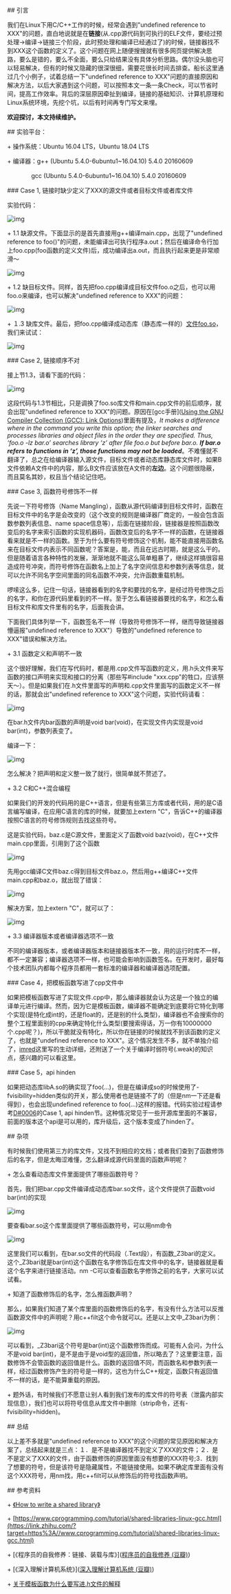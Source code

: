 \## 引言

我们在Linux下用C/C++工作的时候，经常会遇到"undefined reference to XXX"的问题，直白地说就是在**链接**(从.cpp源代码到可执行的ELF文件，要经过预处理->编译->链接三个阶段，此时预处理和编译已经通过了)的时候，链接器找不到XXX这个函数的定义了。这个问题在网上随便搜搜就有很多网页提供解决思路，要么是错的，要么不全面，要么只给结果没有具体分析思路。偶尔没头脑也可以轻易解决，但有的时候又隐藏的很深很细，需要花很长时间去排查。船长这里通过几个小例子，试着总结一下"undefined reference to XXX"问题的直接原因和解决方法，以后大家遇到这个问题，可以按照本文一条一条Check，可以节省时间，提高工作效率。背后的深层原因牵扯到编译，链接的基础知识、计算机原理和Linux系统环境，先挖个坑，以后有时间再专门写文来埋。



**欢迎探讨，本文持续维护。**



\## 实验平台：



\+ 操作系统：Ubuntu 16.04 LTS，Ubuntu 18.04 LTS

\+ 编译器：g++ (Ubuntu 5.4.0-6ubuntu1~16.04.10) 5.4.0 20160609



　　　　gcc (Ubuntu 5.4.0-6ubuntu1~16.04.10) 5.4.0 20160609



\### Case 1, 链接时缺少定义了XXX的源文件或者目标文件或者库文件



实验代码：

![img](../images/v2-21f175a4a5d61ea213eb00ada674a91f_720w.jpg)

\+ 1.1 缺源文件。下面显示的是首先直接用g++编译main.cpp，出现了"undefined reference to foo()"的问题，未能编译出可执行程序a.out；然后在编译命令行加上foo.cpp(foo函数的定义文件)后，成功编译出a.out，而且执行起来更是非常顺滑～

![img](../images/v2-822709be74e850959deb92c523e077cd_720w.jpg)

\+ 1.2 缺目标文件。同样，首先把foo.cpp编译成目标文件foo.o之后，也可以用foo.o来编译，也可以解决"undefined reference to XXX"的问题：

![img](../images/v2-51180c1c46df48fc72168e54d335295d_720w.jpg)



\+ １.3 缺库文件。最后，把foo.cpp编译成动态库（静态库一样的）[文件foo.so](https://link.zhihu.com/?target=http%3A//xn--foo-tu9dq54h.so/)，我们来试试：



![img](../images/v2-cadace7476d5ec4e70058dc36dece1da_720w.jpg)



\### Case 2, 链接顺序不对



接上节1.3，请看下面的代码：

![img](../images/v2-90fc7952a69eb17462642b91ca896853_720w.jpg)



这段代码与1.3节相比，只是调换了foo.so库文件和main.cpp文件的前后顺序，就会出现"undefined reference to XXX"的问题。原因在[gcc手册]([Using the GNU Compiler Collection (GCC): Link Options](https://link.zhihu.com/?target=https%3A//gcc.gnu.org/onlinedocs/gcc-5.5.0/gcc/Link-Options.html%23Link-Options))里面有提及，*It makes a difference where in the command you write this option; the linker searches and processes libraries and object files in the order they are specified. Thus, ‘foo.o -lz bar.o’ searches library ‘z’ after file foo.o but before bar.o. **If bar.o refers to functions in ‘z’, those functions may not be loaded***。不难懂就不翻译了，总之在给编译器输入源文件，目标文件或者动态库静态库文件时，如果B文件依赖A文件中的内容，那么B文件应该放在A文件的**左边**。这个问题很隐蔽，而且莫名其妙，权且当个结论记住吧。



\### Case 3, 函数符号修饰不一样



先说一下符号修饰（Name Mangling），函数从源代码编译到目标文件时，函数在目标文件中的名字是会改变的（这个改变的规则是编译器厂商定的，一般会包含函数参数列表信息、name space信息等），后面在链接阶段，链接器是按照函数改变后的名字来索引函数的实现机器码，函数改变后的名字不一样的函数，在链接器看来就是不一样的函数。至于为什么要有符号修饰这个机制，能不能直接用函数名来在目标文件内表示不同函数呢？答案是，能，而且在远古时期，就是这么干的。但是随着语言各种特性的发展，渐渐地就不能这么简单粗暴了，继续这样搞很容易造成符号冲突，而符号修饰在函数名上加上了名字空间信息和参数列表等信息，就可以允许不同名字空间里面的同名函数不冲突，允许函数重载机制。



啰嗦这么多，记住一句话，链接器看到的名字和要找的名字，是经过符号修饰之后的名字，和你在源代码里看到的不一样。至于怎么看链接器要找的名字，和怎么看目标文件和库文件里有的名字，后面我会讲。



下面我们具体列举一下，函数签名不一样（导致符号修饰不一样，继而导致链接器懵逼报"undefined reference to XXX"）导致的"undefined reference to XXX"错误和解决方法。



\+ 3.1 函数定义和声明不一致



这个很好理解，我们在写代码时，都是用.cpp文件写函数的定义，用.h头文件来写函数的接口声明来实现和接口的分离（那些写#include "xxx.cpp"的牲口，应该祭天～）。但是如果我们在.h文件里面写的声明和.cpp文件里面写的函数定义不一样的话，那就会出"undefined reference to XXX"这个问题，实验代码请看：

![img](../images/v2-8d1b11c9dd97d7c7703214a855449cfb_720w.jpg)



在bar.h文件内bar函数的声明是void bar(void)，在实现文件内实现是void bar(int)，参数列表变了。



编译一下：



![img](https://pic3.zhimg.com/80/v2-f39670eff80cbb49e9285fadc9fc569a_720w.jpg)



怎么解决？把声明和定义整一致了就行，很简单就不赘述了。



\+ 3.2 C和C++混合编程



如果我们的开发的代码用的是C++语言，但是有些第三方库或者代码，用的是C语言编写编译，在应用C语言的库的时候，就要加上extern "C"，告诉C++的编译器按照C语言的符号修饰规则去找这些符号。



这是实验代码，baz.c是C源文件，里面定义了函数void baz(void)，在C++文件main.cpp里面，引用到了这个函数

![img](../images/v2-afb62cfa60d21137d20889f6e011b645_720w.jpg)



先用gcc编译C文件baz.c得到目标文件baz.o，然后用g++编译C++文件main.cpp和baz.o，就出现了错误：

![img](../images/v2-6c12000ce808b63c16e0518cf929eaa3_720w.jpg)



解决方案，加上extern "C"，就可以了：

![img](../images/v2-283e16a9a73b8fb1b63ace00e63a66e8_720w.jpg)



\+ 3.3 编译器版本或者编译器选项不一致



不同的编译器版本，或者编译器版本和链接器版本不一致，用的运行时库不一样，都不一定兼容；编译器选项不一样，也可能会影响到函数签名。在开发时，最好每个技术团队内都每个程序员都用一套标准的编译器和编译器选项配置。



\### Case 4，把模板函数写进了cpp文件中



如果把模板函数写进了实现文件.cpp中，那么编译器就会认为这是一个独立的编译单元进行编译。然而，因为它是模板函数，编译器不能确定到底要将它特化到哪个实现(是特化成int的，还是float的，还是别的什么类型)，编译器也不会搜索你的整个工程里面别的cpp来确定特化什么类型(要搜索得话，万一你有10000000个.cpp呢？)，所以干脆就没有特化，所以你在链接的时候就找不到该函数的定义了，也就是"undefined reference to XXX"。这个情况发生不多，就不单独介绍了，[imred]([https://blog.csdn.net/imred/article/details/80261632](https://link.zhihu.com/?target=https%3A//blog.csdn.net/imred/article/details/80261632))这里写的生动详细，还附送了一个关于编译时弱符号(.weak)的知识点，感兴趣的可以看这里。



\### Case 5，api hinden



如果把动态库libA.so的确实现了foo(...)，但是在编译成so的时候使用了-fvisibility=hidden类似的开关，那么使用者也是链接不了的（但是nm一下还是看得到），也会出现undefined reference to foo(...)这样的报错。代码实验过程请参考[D#0006]([Captain1986/CaptainBlackboard](https://link.zhihu.com/?target=https%3A//github.com/Captain1986/CaptainBlackboard/blob/master/D%230006-protect_my_function/D%230006.md))的Case 1, api hinden节。这种情况常见于一些开源库里面的不兼容，前面的版本这个api是可以用的，库升级后，这个版本变成了hinden了。





\## 杂项

有时候我们使用第三方的库文件，又找不到相应的文档；或者我们查到了函数修饰后的名字，但是太晦涩难懂，怎么翻译成源代码里面的函数声明呢？

\+ 怎么查看动态库文件里面提供了哪些函数符号？

首先，我们把bar.cpp文件编译成动态库bar.so文件，这个文件提供了函数void bar(int)的实现

![img](../images/v2-41a9ff1bd18b24571bc2b1c7f19ebbe5_720w.jpg)



要查看bar.so这个库里面提供了哪些函数符号，可以用nm命令



![img](../images/v2-77ca1a8c7aeff379459d2c9104312877_720w.jpg)



这里我们可以看到，在bar.so文件的代码段（.Text段），有函数_Z3bari的定义。这个_Z3bari就是bar(int)这个函数在名字修饰后在库文件中的名字，链接器就是看这个名字来进行链接活动。nm -C可以查看函数名字修饰之前的名字，大家可以试试看。



\+ 知道了函数修饰后的名字，怎么推函数声明？



那么，如果我们知道了某个库里面的函数修饰后的名字，有没有什么方法可以反推函数源文件中的声明呢？用c++filt这个命令就可以。还是以上文中_Z3bari为例：

![img](../images/v2-67da7c424fbc66ec761607bcc1d56baa_720w.jpg)



可以看到，_Z3bari这个符号是bar(int)这个函数修饰而成。可能有人会问，为什么不是void bar(int)，是不是由于是void型的返回值，所以略去了？这里要注意，函数修饰不会管函数的返回值是什么。函数的返回值不同，而函数名和参数列表一样，经过函数修饰产生的符号是一样的，这也为什么C++规定，函数只有返回值不一样的话，是不能算重载的原因。



\+ 题外话，有时候我们不愿意让别人看到我们发布的库文件的符号表（泄露内部实现信息），我们也可以将符号信息从库文件中删除（strip命令，还有-fvisibility=hidden)。



\## 总结



以上差不多就是"undefined reference to XXX"的这个问题的常见原因和解决方案了，总结起来就是三点：１．是不是编译器找不到定义了XXX的文件；２．是不是定义了XXX的文件，由于函数修饰的原因里面没有想要的XXX符号;3．找到了想要的符号，但是该符号是隐藏属性，不能链接使用。如果不确定库里面有没有这个XXX符号，用nm找，用c++filt可以从修饰后的符号找函数声明。



\## 参考资料

\+ [《How to write a shared library》]([https://www.akkadia.org/drepper/dsohowto.pdf](https://link.zhihu.com/?target=https%3A//www.akkadia.org/drepper/dsohowto.pdf))

\+ [https://www.cprogramming.com/tutorial/shared-libraries-linux-gcc.html](https://link.zhihu.com/?target=https%3A//www.cprogramming.com/tutorial/shared-libraries-linux-gcc.html)

\+ [《程序员的自我修养：链接、装载与库》]([程序员的自我修养 (豆瓣)](https://link.zhihu.com/?target=https%3A//book.douban.com/subject/3652388/))

\+ [《深入理解计算机系统》]([深入理解计算机系统 (豆瓣)](https://link.zhihu.com/?target=https%3A//book.douban.com/subject/1896753/))

\+ [关于模板函数为什么要写进.h文件的解释]([https://blog.csdn.net/imred/article/details/80261632](https://link.zhihu.com/?target=https%3A//blog.csdn.net/imred/article/details/80261632))